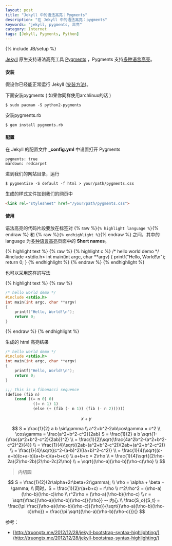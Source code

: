 ```yaml
---
layout: post
title: "Jekyll 中的语法高亮：Pygments"
description: "在 Jekyll 中的语法高亮：pygments"
keywords: "jekyll, pygments, 高亮"
category: Internet
tags: [Jekyll, Pygments, Python]
---
```

{% include JB/setup %}

[Jekyll](http://jekyllrb.com/) 原生支持语法高亮工具 [Pygments](http://pygments.org/) ，Pygments 支持[多种语言高亮](http://pygments.org/docs/lexers/)。

#### 安装

假设你已经能正常运行 Jekyll ([安装方法](/internet/2013-07/jekyll-install.html))。

下面安装pygments ( 如果你同样使用archlinux的话 )

    $ sudo pacman -S python2-pygments

<!-- more -->
安装pygments.rb

    $ gem install pygments.rb

#### 配置

在 Jekyll 的配置文件 **_config.yml** 中设置打开 Pygments

    pygments: true
    mardown: redcarpet

进到我们的网站目录，运行

    $ pygmentize -S default -f html > your/path/pygments.css

生成的样式文件加到我们的网页中

```html
<link rel="stylesheet" href="/your/path/pygments.css">
```

#### 使用

语法高亮的代码片段要放在标签对 {% raw %}`{% highlight language %}`{% endraw %} 和 {% raw %}`{% endhighlight %}`{% endraw %} 之间，其中的 language 为[多种语言高亮](http://pygments.org/docs/lexers/)页面中的 **Short names**。

{% highlight text %}
{% raw %}
{% highlight c %}
/* hello world demo */
#include <stdio.h>
int main(int argc, char **argv)
{
    printf("Hello, World!\n");
    return 0;
}
{% endhighlight %}
{% endraw %}
{% endhighlight %}

也可以采用这样的写法

{% highlight text %}
{% raw %}
```c
/* hello world demo */
#include <stdio.h>
int main(int argc, char **argv)
{
    printf("Hello, World!\n");
    return 0;
}
```
{% endraw %}
{% endhighlight %}

生成的 html 高亮结果

```c
/* hello world demo */
#include <stdio.h>
int main(int argc, char **argv)
{
    printf("Hello, World!\n");
    return 0;
}
```

```lisp
;;; this is a fibonacci sequence
(define (fib n)
    (cond ((= n 0) 0)
            ((= n 1) 1)
            (else (+ (fib (- n 1)) (fib (- n 2))))))
```

$$
    x + y
$$

$$
    S = \frac{1}{2} a b \sin\gamma \\
    a^2+b^2-2ab\cos\gamma = c^2 \\
    \cos\gamma = \frac{a^2+b^2-c^2}{2ab}
    S = \frac{1}{2} a b \sqrt{1-(\frac{a^2+b^2-c^2}{2ab})^2} \\
    = \frac{1}{2}\sqrt{\frac{4a^2b^2-(a^2+b^2-c^2)^2}{4}} \\
    = \frac{1}{4}\sqrt{(2ab-(a^2+b^2-c^2))(2ab+(a^2+b^2-c^2)} \\
    = \frac{1}{4}\sqrt{(c^2-(a-b)^2)((a+b)^2-c^2)} \\
    = \frac{1}{4}\sqrt{(c-a+b)(c+a-b)(a+b-c)(a+b+c)} \\
    a+b+c = 2\rho \\
    = \frac{1}{4}\sqrt{(2\rho-2a)(2\rho-2b)(2\rho-2c)2\rho} \\
    = \sqrt{(\rho-a)(\rho-b)(\rho-c)\rho} \\
$$

> 内切圆

$$
    S = \frac{1}{2}(2r\alpha+2r\beta+2r\gamma); \\
    \rho = \alpha + \beta + \gamma; \\
    同时，S = \frac{1}{2}r(a+b+c) = r\rho \\
    r^2\rho^2 = (\rho-a)(\rho-b)(\rho-c)\rho \\
    r^2\rho = (\rho-a)(\rho-b)(\rho-c) \\
    r = \sqrt{\frac{(\rho-a)(\rho-b)(\rho-c)}{\rho}} -- 内心 \\
    \frac{S_o}{S_t} = \frac{\pi \frac{(\rho-a)(\rho-b)(\rho-c)}{\rho}}{\sqrt{(\rho-a)(\rho-b)(\rho-c)\rho}} = \frac{\pi \sqrt{(\rho-a)(\rho-b)(\rho-c)}}{}
$$

参考：

* [http://truongtx.me/2012/12/28/jekyll-bootstrap-syntax-highlighting/](http://truongtx.me/2012/12/28/jekyll-bootstrap-syntax-highlighting/)
